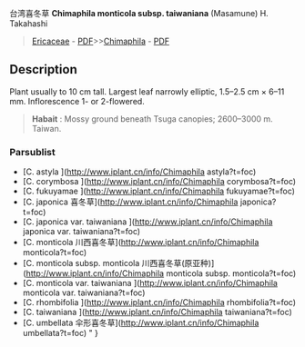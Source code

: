 台湾喜冬草 **Chimaphila monticola subsp. taiwaniana** (Masamune) H. Takahashi

> [Ericaceae](http://www.iplant.cn/info/Ericaceae?t=foc) - [PDF](http://www.iplant.cn/foc/pdf/Ericaceae.pdf)>>[Chimaphila](http://www.iplant.cn/info/Chimaphila?t=foc) - [PDF](http://www.iplant.cn/foc/pdf/Chimaphila.pdf)

## Description

Plant usually to 10 cm tall. Largest leaf narrowly elliptic, 1.5–2.5 cm × 6–11 mm. Inflorescence 1- or 2-flowered.
> **Habait** : 
> Mossy ground beneath Tsuga canopies; 2600–3000 m. Taiwan.

### Parsublist

* [C.  astyla  ](http://www.iplant.cn/info/Chimaphila astyla?t=foc)
* [C.  corymbosa  ](http://www.iplant.cn/info/Chimaphila corymbosa?t=foc)
* [C.  fukuyamae  ](http://www.iplant.cn/info/Chimaphila fukuyamae?t=foc)
* [C.  japonica  喜冬草](http://www.iplant.cn/info/Chimaphila japonica?t=foc)
* [C.  japonica var. taiwaniana  ](http://www.iplant.cn/info/Chimaphila japonica var. taiwaniana?t=foc)
* [C.  monticola  川西喜冬草](http://www.iplant.cn/info/Chimaphila monticola?t=foc)
* [C.  monticola subsp. monticola  川西喜冬草(原亚种)](http://www.iplant.cn/info/Chimaphila monticola subsp. monticola?t=foc)
* [C.  monticola var. taiwaniana  ](http://www.iplant.cn/info/Chimaphila monticola var. taiwaniana?t=foc)
* [C.  rhombifolia  ](http://www.iplant.cn/info/Chimaphila rhombifolia?t=foc)
* [C.  taiwaniana  ](http://www.iplant.cn/info/Chimaphila taiwaniana?t=foc)
* [C.  umbellata  伞形喜冬草](http://www.iplant.cn/info/Chimaphila umbellata?t=foc)
"
}
